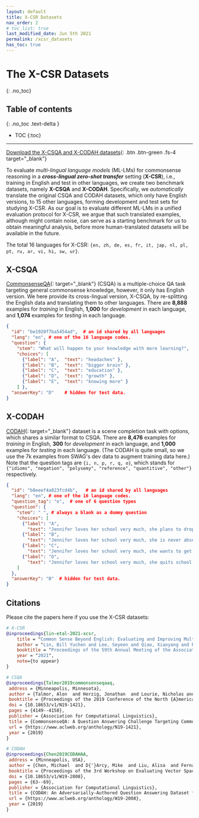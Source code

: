 ```yaml
---
layout: default
title: X-CSR Datasets
nav_order: 2
# toc_list: true
last_modified_date: Jun 5th 2021
permalink: /xcsr_datasets
has_toc: true
---
```


# The X-CSR Datasets
{: .no_toc}


## Table of contents
{: .no_toc .text-delta }

- TOC
{:toc}


---

[Download the X-CSQA and X-CODAH datasets](https://forms.gle/gVCNgVXr1tyYkDya9){: .btn .btn-green .fs-4 target="_blank"} 

To evaluate *multi-lingual language models* (ML-LMs) for commonsense reasoning in a ***cross-lingual zero-shot transfer*** setting (**X-CSR**), i.e., training in English and test in other languages, 
we create two benchmark datasets, namely **X-CSQA** and **X-CODAH**. 
Specifically, we *automatically* translate the original CSQA and CODAH datasets, which only have English versions, to 15 other languages, forming development and test sets for studying X-CSR.
As our goal is to evaluate different ML-LMs in a unified evaluation protocol for X-CSR, 
we argue that such translated examples, 
although might contain noise, 
can serve as a starting benchmark for us to obtain meaningful analysis, 
before more human-translated datasets will be available in the future.


The total 16 languages for X-CSR: `{en, zh, de, es, fr, it, jap, nl, pl, pt, ru, ar, vi, hi, sw, ur}`.




## X-CSQA


[CommonsenseQA](https://www.tau-nlp.org/commonsenseqa){: target="_blank"} (CSQA) is a multiple-choice QA task targeting general commonsense knowledge, however, it only has English version.
We here provide its cross-lingual version, X-CSQA, by re-splitting the English data and translating them to other languages. 
There are **8,888** examples for *training* in English, **1,000** for *development* in each language, and **1,074** examples for *testing* in each language. 


```json
{
  "id": "be1920f7ba5454ad",  # an id shared by all languages
  "lang": "en", # one of the 16 language codes.
  "question": { 
    "stem": "What will happen to your knowledge with more learning?",   # question text
    "choices": [
      {"label": "A",  "text": "headaches" },
      {"label": "B",  "text": "bigger brain" },
      {"label": "C",  "text": "education" },
      {"label": "D",  "text": "growth" },
      {"label": "E",  "text": "knowing more" }
    ] },
  "answerKey": "D"    # hidden for test data.
}
```


## X-CODAH

[CODAH](https://arxiv.org/abs/1904.04365){: target="_blank"} dataset is a scene completion task with options, which shares a similar format to CSQA. 
There are **8,476** examples for *training* in English, **300** for *development* in each language, and **1,000** examples for *testing* in each language. (The CODAH is quite small, so we use the 7k examples from SWAG's dev data to augment training data here.)
Note that the question tags are `{i, n, p, r, q, o}`, which stands for `{"idioms", "negation", "polysemy", "reference", "quantitive", "other"}` respectively. 


```json
{
  "id": "b8eeef4a823fcd4b",   # an id shared by all languages
  "lang": "en", # one of the 16 language codes.
  "question_tag": "o",  # one of 6 question types
  "question": {
    "stem": " ", # always a blank as a dummy question
    "choices": [
      {"label": "A",
        "text": "Jennifer loves her school very much, she plans to drop every courses."},
      {"label": "B",
        "text": "Jennifer loves her school very much, she is never absent even when she's sick."},
      {"label": "C",
        "text": "Jennifer loves her school very much, she wants to get a part-time job."},
      {"label": "D",
        "text": "Jennifer loves her school very much, she quits school happily."}
    ]
  },
  "answerKey": "B"  # hidden for test data.
}
```

## Citations

Please cite the papers here if you use the X-CSR datasets:

```bibtex
# X-CSR
@inproceedings{lin-etal-2021-xcsr,
    title = "Common Sense Beyond English: Evaluating and Improving Multilingual Language Models for Commonsense Reasoning",
    author = "Lin, Bill Yuchen and Lee, Seyeon and Qiao, Xiaoyang and Ren, Xiang",
    booktitle = "Proceedings of the 59th Annual Meeting of the Association for Computational Linguistics (ACL-IJCNLP 2021)",
    year = "2021",
    note={to appear}
}

# CSQA
@inproceedings{Talmor2019commonsenseqaaq,
 address = {Minneapolis, Minnesota},
 author = {Talmor, Alon  and Herzig, Jonathan  and Lourie, Nicholas and Berant, Jonathan},
 booktitle = {Proceedings of the 2019 Conference of the North {A}merican Chapter of the Association for Computational Linguistics: Human Language Technologies, Volume 1 (Long and Short Papers)},
 doi = {10.18653/v1/N19-1421},
 pages = {4149--4158},
 publisher = {Association for Computational Linguistics},
 title = {CommonsenseQA: A Question Answering Challenge Targeting Commonsense Knowledge},
 url = {https://www.aclweb.org/anthology/N19-1421},
 year = {2019}
}

# CODAH
@inproceedings{Chen2019CODAHAA,
 address = {Minneapolis, USA},
 author = {Chen, Michael  and D{'}Arcy, Mike  and Liu, Alisa  and Fernandez, Jared  and Downey, Doug},
 booktitle = {Proceedings of the 3rd Workshop on Evaluating Vector Space Representations for {NLP}},
 doi = {10.18653/v1/W19-2008},
 pages = {63--69},
 publisher = {Association for Computational Linguistics},
 title = {CODAH: An Adversarially-Authored Question Answering Dataset for Common Sense},
 url = {https://www.aclweb.org/anthology/W19-2008},
 year = {2019}
}

```